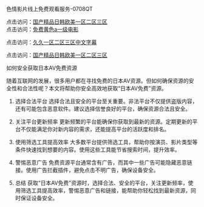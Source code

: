色情影片线上免费观看服务-0708QT

点击访问：<a href="https://heiliaoxqkkct.pages.dev">国产精品日韩欧美一区二区三区</a> <br>
点击访问：<a href="https://heiliaowzu4ur.pages.dev">免费黄色a一级电影</a>

点击访问：<a href="https://heiliaoxqkkct.pages.dev">久久一区二区三区中文字幕</a>

点击访问：<a href="https://heiliaoxqkkct.pages.dev">国产精品日韩欧美一区二区三区</a>




如何安全获取日本AV免费资源

随着互联网的发展，很多用户都在寻找免费的日本AV资源。但如何确保资源的安全性和合法性呢？本文将帮助你安全高效地获取“日本AV免费”资源。

1. 选择合法平台
选择合法且安全的平台至关重要。非法平台不仅提供盗版内容，还有可能包含恶意软件。建议选择信誉良好的平台，确保资源合法且安全。

2. 关注平台更新频率
更新频繁的平台能确保你获取到最新的资源。定期更新的平台不仅能满足你对新内容的需求，还能提高平台的活跃度和排名。

3. 使用筛选工具提高效率
大多数平台提供筛选工具，帮助你按演员、影片类型等条件快速找到想要的内容。使用这些工具能节省搜索时间，提升效率。

4. 警惕恶意广告
免费资源平台通常含有广告，而其中一些广告可能隐藏恶意链接。使用广告拦截插件，避免点击不明广告，确保设备安全。

5. 总结
获取“日本AV免费”资源时，选择合法、安全的平台，关注更新频率，使用筛选工具提高效率，警惕恶意广告和链接，能帮助你轻松找到最新资源，同时保证设备安全。


<span style="display:none;">[Canonical link]( https://github.com/es070825/845180 ）</span>
